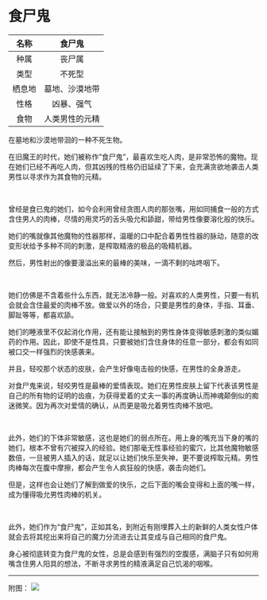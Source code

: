 # 食尸鬼

|名称|食尸鬼|
|:-:|:-:|
|种属|丧尸属|
|类型|不死型|
|栖息地|墓地、沙漠地带|
|性格|凶暴、强气|
|食物|人类男性的元精|

在墓地和沙漠地带洄的一种不死生物。

在旧魔王的时代，她们被称作”食尸鬼”，最喜欢生吃人肉，是非常恐怖的魔物。现在她们已经不再吃人肉，但其凶残的性格仍旧延续了下来，会充满贪欲地袭击人类男性以寻求作为其食物的元精。

<br>

曾经是食已鬼的她们，如今会利用曾经贪图人肉的那张嘴，用如同捕食一般的方式含住男人的肉棒，尽情的用灵巧的舌头吸允和舔甜，带给男性像要溶化般的快乐。

她们的嘴就像其他魔物的性器那样，温暖的口中配合着男性性器的脉动，随意的改变形状给予多种不同的刺激，是榨取精液的极品的吸精机器。

然后，男性射出的像要漫溢出来的最棒的美味，一滴不剩的咕咚咽下。

<br>

她们仿佛是不含着些什么东西，就无法冷静一般。对喜欢的人类男性，只要一有机会就会含住最爱的肉棒不放。做爱以外的场合，只要是男性的身体，手指、耳垂、脚趾等等，都喜欢舔。

她们的睡液里不仅起消化作用，还有能让接触到的男性身体变得敏感刺激的类似媚药的作用。因此，即使不是性具，只要被她们含住身体的任意一部分，都会有如同被口交一样强烈的快感袭来。

并且，轻咬那个状态的皮肤，会产生好像电击般的快感，在男性的全身游走。

对食尸鬼来说，轻咬男性是最棒的爱情表现。她们在男性皮肤上留下代表该男性是自己的所有物的证明的齿痕，为获得爱着的丈夫一事的再度确认而神魂颠倒似的痴迷微笑。因为再次对爱情的确认，从而更是吸允着男性肉棒不放吧。

<br>

此外，她们的下体非常敏感，这也是她们的弱点所在。用上身的嘴充当下身的嘴的她们，根本不曾有穴被探入的经验。她们那毫无性事经验的蜜穴，比其他魔物敏感数倍，一旦被男人插入的话，就足以让她们快乐至失神，更不要说榨取元精。男性肉棒每次在腹中摩擦，都会产生令人疯狂般的快感，袭击向她们。

但是，这样也会让她们了解到做爱的快乐，之后下面的嘴会变得和上面的嘴一样，成为懂得吸允男性肉棒的机关。

<br>

此外，她们作为“食尸鬼”，正如其名，到附近有刚埋葬入土的新鲜的人类女性户体就会去将其挖出来将自己的魔力分流进去让其变成与自己相同的食尸鬼。

身心被彻底转变为食尸鬼的女性，总是会感到有强烈的空腹感，满脑子只有如何用嘴含住男人阳具的想法，不断寻求男性的精液满足自己饥渴的咽喉。

---

附图： ![](img/魔物娘图鉴I/160-161食尸鬼.jpg)